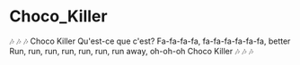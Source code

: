 # Choco_Killer
🎶 🎶 🎶 Choco Killer Qu'est-ce que c'est? Fa-fa-fa-fa, fa-fa-fa-fa-fa-fa, better Run, run, run, run, run, run, run away, oh-oh-oh Choco Killer  🎶 🎶 🎶
